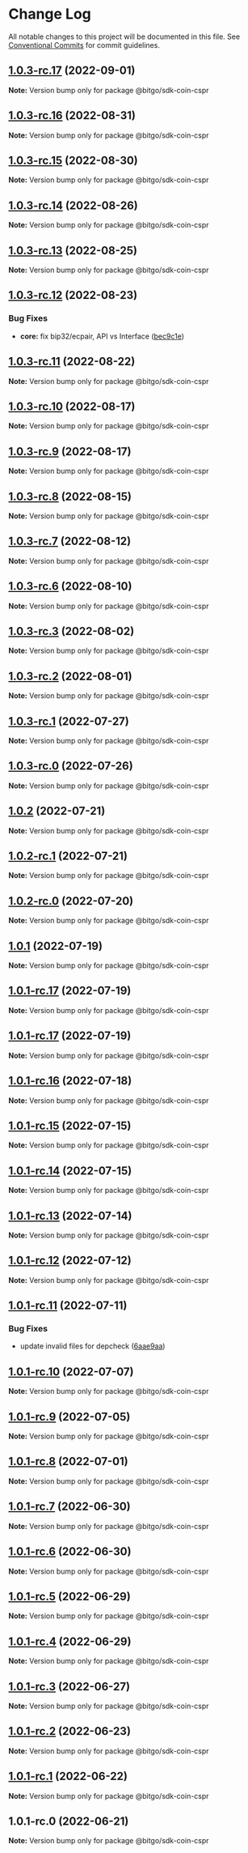 # Change Log

All notable changes to this project will be documented in this file.
See [Conventional Commits](https://conventionalcommits.org) for commit guidelines.

## [1.0.3-rc.17](https://github.com/BitGo/BitGoJS/compare/@bitgo/sdk-coin-cspr@1.0.3-rc.16...@bitgo/sdk-coin-cspr@1.0.3-rc.17) (2022-09-01)

**Note:** Version bump only for package @bitgo/sdk-coin-cspr





## [1.0.3-rc.16](https://github.com/BitGo/BitGoJS/compare/@bitgo/sdk-coin-cspr@1.0.3-rc.15...@bitgo/sdk-coin-cspr@1.0.3-rc.16) (2022-08-31)

**Note:** Version bump only for package @bitgo/sdk-coin-cspr





## [1.0.3-rc.15](https://github.com/BitGo/BitGoJS/compare/@bitgo/sdk-coin-cspr@1.0.3-rc.14...@bitgo/sdk-coin-cspr@1.0.3-rc.15) (2022-08-30)

**Note:** Version bump only for package @bitgo/sdk-coin-cspr





## [1.0.3-rc.14](https://github.com/BitGo/BitGoJS/compare/@bitgo/sdk-coin-cspr@1.0.3-rc.13...@bitgo/sdk-coin-cspr@1.0.3-rc.14) (2022-08-26)

**Note:** Version bump only for package @bitgo/sdk-coin-cspr





## [1.0.3-rc.13](https://github.com/BitGo/BitGoJS/compare/@bitgo/sdk-coin-cspr@1.0.3-rc.12...@bitgo/sdk-coin-cspr@1.0.3-rc.13) (2022-08-25)

**Note:** Version bump only for package @bitgo/sdk-coin-cspr





## [1.0.3-rc.12](https://github.com/BitGo/BitGoJS/compare/@bitgo/sdk-coin-cspr@1.0.3-rc.11...@bitgo/sdk-coin-cspr@1.0.3-rc.12) (2022-08-23)


### Bug Fixes

* **core:** fix bip32/ecpair, API vs Interface ([bec9c1e](https://github.com/BitGo/BitGoJS/commit/bec9c1e6ff0c23108dc27e171abdd3e4d2cfdfb1))





## [1.0.3-rc.11](https://github.com/BitGo/BitGoJS/compare/@bitgo/sdk-coin-cspr@1.0.3-rc.10...@bitgo/sdk-coin-cspr@1.0.3-rc.11) (2022-08-22)

**Note:** Version bump only for package @bitgo/sdk-coin-cspr





## [1.0.3-rc.10](https://github.com/BitGo/BitGoJS/compare/@bitgo/sdk-coin-cspr@1.0.3-rc.9...@bitgo/sdk-coin-cspr@1.0.3-rc.10) (2022-08-17)

**Note:** Version bump only for package @bitgo/sdk-coin-cspr





## [1.0.3-rc.9](https://github.com/BitGo/BitGoJS/compare/@bitgo/sdk-coin-cspr@1.0.3-rc.8...@bitgo/sdk-coin-cspr@1.0.3-rc.9) (2022-08-17)

**Note:** Version bump only for package @bitgo/sdk-coin-cspr





## [1.0.3-rc.8](https://github.com/BitGo/BitGoJS/compare/@bitgo/sdk-coin-cspr@1.0.3-rc.7...@bitgo/sdk-coin-cspr@1.0.3-rc.8) (2022-08-15)

**Note:** Version bump only for package @bitgo/sdk-coin-cspr





## [1.0.3-rc.7](https://github.com/BitGo/BitGoJS/compare/@bitgo/sdk-coin-cspr@1.0.3-rc.6...@bitgo/sdk-coin-cspr@1.0.3-rc.7) (2022-08-12)

**Note:** Version bump only for package @bitgo/sdk-coin-cspr





## [1.0.3-rc.6](https://github.com/BitGo/BitGoJS/compare/@bitgo/sdk-coin-cspr@1.0.3-rc.5...@bitgo/sdk-coin-cspr@1.0.3-rc.6) (2022-08-10)

**Note:** Version bump only for package @bitgo/sdk-coin-cspr





## [1.0.3-rc.3](https://github.com/BitGo/BitGoJS/compare/@bitgo/sdk-coin-cspr@1.0.3-rc.2...@bitgo/sdk-coin-cspr@1.0.3-rc.3) (2022-08-02)

**Note:** Version bump only for package @bitgo/sdk-coin-cspr





## [1.0.3-rc.2](https://github.com/BitGo/BitGoJS/compare/@bitgo/sdk-coin-cspr@1.0.3-rc.1...@bitgo/sdk-coin-cspr@1.0.3-rc.2) (2022-08-01)

**Note:** Version bump only for package @bitgo/sdk-coin-cspr





## [1.0.3-rc.1](https://github.com/BitGo/BitGoJS/compare/@bitgo/sdk-coin-cspr@1.0.3-rc.0...@bitgo/sdk-coin-cspr@1.0.3-rc.1) (2022-07-27)

**Note:** Version bump only for package @bitgo/sdk-coin-cspr





## [1.0.3-rc.0](https://github.com/BitGo/BitGoJS/compare/@bitgo/sdk-coin-cspr@1.0.2...@bitgo/sdk-coin-cspr@1.0.3-rc.0) (2022-07-26)

**Note:** Version bump only for package @bitgo/sdk-coin-cspr





## [1.0.2](https://github.com/BitGo/BitGoJS/compare/@bitgo/sdk-coin-cspr@1.0.2-rc.1...@bitgo/sdk-coin-cspr@1.0.2) (2022-07-21)

**Note:** Version bump only for package @bitgo/sdk-coin-cspr





## [1.0.2-rc.1](https://github.com/BitGo/BitGoJS/compare/@bitgo/sdk-coin-cspr@1.0.2-rc.0...@bitgo/sdk-coin-cspr@1.0.2-rc.1) (2022-07-21)

**Note:** Version bump only for package @bitgo/sdk-coin-cspr





## [1.0.2-rc.0](https://github.com/BitGo/BitGoJS/compare/@bitgo/sdk-coin-cspr@1.0.1...@bitgo/sdk-coin-cspr@1.0.2-rc.0) (2022-07-20)

**Note:** Version bump only for package @bitgo/sdk-coin-cspr





## [1.0.1](https://github.com/BitGo/BitGoJS/compare/@bitgo/sdk-coin-cspr@1.0.1-rc.17...@bitgo/sdk-coin-cspr@1.0.1) (2022-07-19)

**Note:** Version bump only for package @bitgo/sdk-coin-cspr





## [1.0.1-rc.17](https://github.com/BitGo/BitGoJS/compare/@bitgo/sdk-coin-cspr@1.0.1-rc.15...@bitgo/sdk-coin-cspr@1.0.1-rc.17) (2022-07-19)

**Note:** Version bump only for package @bitgo/sdk-coin-cspr

## [1.0.1-rc.17](https://github.com/BitGo/BitGoJS/compare/@bitgo/sdk-coin-cspr@1.0.1-rc.15...@bitgo/sdk-coin-cspr@1.0.1-rc.17) (2022-07-19)

**Note:** Version bump only for package @bitgo/sdk-coin-cspr

## [1.0.1-rc.16](https://github.com/BitGo/BitGoJS/compare/@bitgo/sdk-coin-cspr@1.0.1-rc.15...@bitgo/sdk-coin-cspr@1.0.1-rc.16) (2022-07-18)

**Note:** Version bump only for package @bitgo/sdk-coin-cspr

## [1.0.1-rc.15](https://github.com/BitGo/BitGoJS/compare/@bitgo/sdk-coin-cspr@1.0.1-rc.14...@bitgo/sdk-coin-cspr@1.0.1-rc.15) (2022-07-15)

**Note:** Version bump only for package @bitgo/sdk-coin-cspr

## [1.0.1-rc.14](https://github.com/BitGo/BitGoJS/compare/@bitgo/sdk-coin-cspr@1.0.1-rc.12...@bitgo/sdk-coin-cspr@1.0.1-rc.14) (2022-07-15)

**Note:** Version bump only for package @bitgo/sdk-coin-cspr

## [1.0.1-rc.13](https://github.com/BitGo/BitGoJS/compare/@bitgo/sdk-coin-cspr@1.0.1-rc.12...@bitgo/sdk-coin-cspr@1.0.1-rc.13) (2022-07-14)

**Note:** Version bump only for package @bitgo/sdk-coin-cspr

## [1.0.1-rc.12](https://github.com/BitGo/BitGoJS/compare/@bitgo/sdk-coin-cspr@1.0.1-rc.11...@bitgo/sdk-coin-cspr@1.0.1-rc.12) (2022-07-12)

**Note:** Version bump only for package @bitgo/sdk-coin-cspr

## [1.0.1-rc.11](https://github.com/BitGo/BitGoJS/compare/@bitgo/sdk-coin-cspr@1.0.1-rc.10...@bitgo/sdk-coin-cspr@1.0.1-rc.11) (2022-07-11)

### Bug Fixes

- update invalid files for depcheck ([6aae9aa](https://github.com/BitGo/BitGoJS/commit/6aae9aaf1cb70d65a75fa6d208eaa26d371443a6))

## [1.0.1-rc.10](https://github.com/BitGo/BitGoJS/compare/@bitgo/sdk-coin-cspr@1.0.1-rc.9...@bitgo/sdk-coin-cspr@1.0.1-rc.10) (2022-07-07)

**Note:** Version bump only for package @bitgo/sdk-coin-cspr

## [1.0.1-rc.9](https://github.com/BitGo/BitGoJS/compare/@bitgo/sdk-coin-cspr@1.0.1-rc.8...@bitgo/sdk-coin-cspr@1.0.1-rc.9) (2022-07-05)

**Note:** Version bump only for package @bitgo/sdk-coin-cspr

## [1.0.1-rc.8](https://github.com/BitGo/BitGoJS/compare/@bitgo/sdk-coin-cspr@1.0.1-rc.7...@bitgo/sdk-coin-cspr@1.0.1-rc.8) (2022-07-01)

**Note:** Version bump only for package @bitgo/sdk-coin-cspr

## [1.0.1-rc.7](https://github.com/BitGo/BitGoJS/compare/@bitgo/sdk-coin-cspr@1.0.1-rc.6...@bitgo/sdk-coin-cspr@1.0.1-rc.7) (2022-06-30)

**Note:** Version bump only for package @bitgo/sdk-coin-cspr

## [1.0.1-rc.6](https://github.com/BitGo/BitGoJS/compare/@bitgo/sdk-coin-cspr@1.0.1-rc.5...@bitgo/sdk-coin-cspr@1.0.1-rc.6) (2022-06-30)

**Note:** Version bump only for package @bitgo/sdk-coin-cspr

## [1.0.1-rc.5](https://github.com/BitGo/BitGoJS/compare/@bitgo/sdk-coin-cspr@1.0.1-rc.3...@bitgo/sdk-coin-cspr@1.0.1-rc.5) (2022-06-29)

**Note:** Version bump only for package @bitgo/sdk-coin-cspr

## [1.0.1-rc.4](https://github.com/BitGo/BitGoJS/compare/@bitgo/sdk-coin-cspr@1.0.1-rc.3...@bitgo/sdk-coin-cspr@1.0.1-rc.4) (2022-06-29)

**Note:** Version bump only for package @bitgo/sdk-coin-cspr

## [1.0.1-rc.3](https://github.com/BitGo/BitGoJS/compare/@bitgo/sdk-coin-cspr@1.0.1-rc.2...@bitgo/sdk-coin-cspr@1.0.1-rc.3) (2022-06-27)

**Note:** Version bump only for package @bitgo/sdk-coin-cspr

## [1.0.1-rc.2](https://github.com/BitGo/BitGoJS/compare/@bitgo/sdk-coin-cspr@1.0.1-rc.1...@bitgo/sdk-coin-cspr@1.0.1-rc.2) (2022-06-23)

**Note:** Version bump only for package @bitgo/sdk-coin-cspr

## [1.0.1-rc.1](https://github.com/BitGo/BitGoJS/compare/@bitgo/sdk-coin-cspr@1.0.1-rc.0...@bitgo/sdk-coin-cspr@1.0.1-rc.1) (2022-06-22)

**Note:** Version bump only for package @bitgo/sdk-coin-cspr

## 1.0.1-rc.0 (2022-06-21)

**Note:** Version bump only for package @bitgo/sdk-coin-cspr
